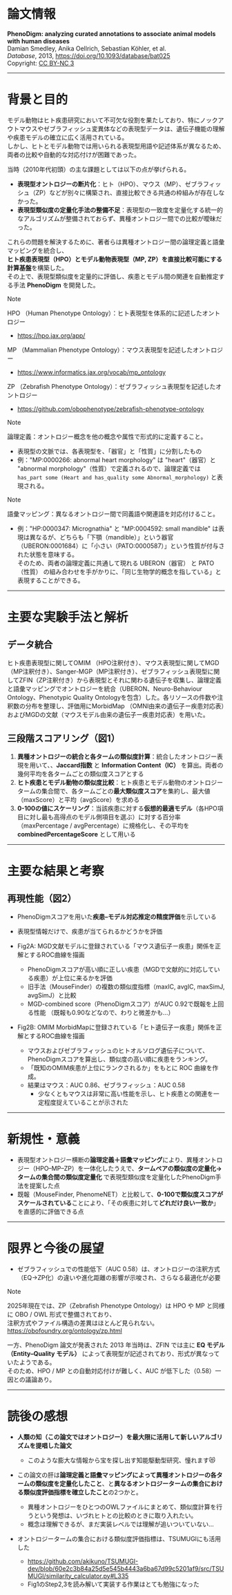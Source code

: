 # 論文情報
**PhenoDigm: analyzing curated annotations to associate animal models with human diseases**  
Damian Smedley, Anika Oellrich, Sebastian Köhler, et al.  
*Database*, 2013, https://doi.org/10.1093/database/bat025  
Copyright: [CC BY-NC 3](https://creativecommons.org/licenses/by-nc/3.0/)

---

# 背景と目的

モデル動物はヒト疾患研究において不可欠な役割を果たしており、特にノックアウトマウスやゼブラフィッシュ変異体などの表現型データは、遺伝子機能の理解や疾患モデルの確立に広く活用されている。  
しかし、ヒトとモデル動物では用いられる表現型用語や記述体系が異なるため、両者の比較や自動的な対応付けが困難であった。  

当時（2010年代初頭）の主な課題としては以下の点が挙げられる。  
- **表現型オントロジーの断片化**：ヒト（HPO）、マウス（MP）、ゼブラフィッシュ（ZP）などが別々に構築され、直接比較できる共通の枠組みが存在しなかった。  
- **表現型類似度の定量化手法の整備不足**：表現型の一致度を定量化する統一的なアルゴリズムが整備されておらず、異種オントロジー間での比較が曖昧だった。  

これらの問題を解決するために、著者らは異種オントロジー間の論理定義と語彙マッピングを統合し、  
**ヒト疾患表現型（HPO）とモデル動物表現型（MP, ZP）を直接比較可能にする計算基盤**を構築した。  
その上で、表現型類似度を定量的に評価し、疾患とモデル間の関連を自動推定する手法 **PhenoDigm** を開発した。  

> [!NOTE]
> HPO （Human Phenotype Ontology）：ヒト表現型を体系的に記述したオントロジー  
> - https://hpo.jax.org/app/  
> 
> MP （Mammalian Phenotype Ontology）：マウス表現型を記述したオントロジー  
> - https://www.informatics.jax.org/vocab/mp_ontology  
> 
> ZP （Zebrafish Phenotype Ontology）：ゼブラフィッシュ表現型を記述したオントロジー  
> - https://github.com/obophenotype/zebrafish-phenotype-ontology


>[!NOTE]
> 論理定義：オントロジー概念を他の概念や属性で形式的に定義すること。  
> - 表現型の文脈では、各表現型を、「器官」と「性質」に分割したもの
> - 例："MP:0000266: abnormal heart morphology" は "heart"（器官）と "abnormal morphology"（性質）で定義されるので、論理定義では`has_part some (Heart and has_quality some Abnormal_morphology)` と表現される。  

>[!NOTE]
> 語彙マッピング：異なるオントロジー間で同義語や関連語を対応付けること。  
> - 例："HP:0000347: Micrognathia" と "MP:0004592: small mandible" は表現は異なるが、どちらも「下顎（mandible）」という器官（UBERON:0001684）に「小さい（PATO:0000587）」という性質が付与された状態を意味する。  
> そのため、両者の論理定義に共通して現れる UBERON（器官） と PATO（性質） の組み合わせを手がかりに、「同じ生物学的概念を指している」と表現することができる。  

---

# 主要な実験手法と解析

## データ統合

ヒト疾患表現型に関してOMIM （HPO注釈付き）、マウス表現型に関してMGD （MP注釈付き）、Sanger-MGP（MP注釈付き）、ゼブラフィッシュ表現型に関してZFIN（ZP注釈付き）から表現型とそれに関わる遺伝子を収集し、論理定義と語彙マッピングでオントロジーを統合（UBERON、Neuro-Behaviour Ontology、Phenotypic Quality Ontologyを包含）した。各リソースの件数や注釈数の分布を整理し、評価用にMorbidMap （OMNI由来の遺伝子ー疾患対応表）およびMGDの文献（マウスモデル由来の遺伝子ー疾患対応表）を用いた。

## 三段階スコアリング（図1）

1. **異種オントロジーの統合と各タームの類似度計算**：統合したオントロジー表現を用いて、、**Jaccard指数** と **Information Content（IC）** を算出。両者の幾何平均を各タームごとの類似度スコアとする  
2. **ヒト疾患とモデル動物の類似度比較**：ヒト疾患とモデル動物のオントロジータームの集合間で、各タームごとの**最大類似度スコア**を集約し、最大値（maxScore）と平均（avgScore）を求める  
3. **0-100の値にスケーリング**：当該疾患に対する**仮想的最適モデル**（各HPO項目に対し最も高得点のモデル側項目を選ぶ）に対する百分率（maxPercentage / avgPercentage）に規格化し、その平均を **combinedPercentageScore** として用いる  

---

# 主要な結果と考察

## 再現性能（図2）

- PhenoDigmスコアを用いた**疾患–モデル対応推定の精度評価**を示している

- 表現型情報だけで、疾患が当てられるかどうかを評価

- Fig2A: MGD文献モデルに登録されている「マウス遺伝子ー疾患」関係を正解とするROC曲線を描画
  - PhenoDigmスコアが高い順に正しい疾患（MGDで文献的に対応している疾患）が上位に来るかを評価
  - 旧手法（MouseFinder）の複数の類似度指標（maxIC, avgIC, maxSimJ, avgSimJ）と比較
  - MGD-combined score（PhenoDigmスコア）がAUC 0.92で既報を上回る性能 （既報も0.90などなので、わりと微差かも…）

- Fig2B: OMIM MorbidMapに登録されている「ヒト遺伝子ー疾患」関係を正解とするROC曲線を描画
  - マウスおよびゼブラフィッシュのヒトオルソログ遺伝子について、PhenoDigmスコアを算出し、類似度の高い順に疾患をランキング。
  - 「既知のOMIM疾患が上位にランクされるか」をもとに ROC 曲線を作成。
  - 結果はマウス：AUC 0.86、ゼブラフィッシュ：AUC 0.58
    - 少なくともマウスは非常に高い性能を示し、ヒト疾患との関連を一定程度捉えていることが示された

---

# 新規性・意義

- 表現型オントロジー横断の**論理定義＋語彙マッピング**により、異種オントロジー（HPO–MP–ZP）を一体化したうえで、**タームペアの類似度の定量化→ タームの集合間の類似度定量化** で表現型類似度を定量化したPhenoDigm手法を提案した点  
- 既報（MouseFinder, PhenomeNET）と比較して、**0-100で類似度スコアがスケールされている**ことにより、「その疾患に対して**どれだけ良い一致か**」を直感的に評価できる点  

---

# 限界と今後の展望

- ゼブラフィッシュでの性能低下（AUC 0.58）は、オントロジーの注釈方式（EQ→ZP化）の違いや進化距離の影響が示唆され、さらなる最適化が必要  

>[!NOTE]
> 2025年現在では、ZP（Zebrafish Phenotype Ontology）は HPO や MP と同様に OBO / OWL 形式で整備されており、  
> 注釈方式やファイル構造の差異はほとんど見られない。  
> https://obofoundry.org/ontology/zp.html  
> 
> 一方、PhenoDigm 論文が発表された 2013 年当時は、ZFIN では主に **EQ モデル（Entity–Quality モデル）** によって表現型が記述されており、形式が異なっていたようである。  
> そのため、HPO / MP との自動対応付けが難しく、AUC が低下した（0.58）一因との議論あり。  

---

# 読後の感想

- **人類の知（この論文ではオントロジー）を最大限に活用して新しいアルゴリズムを提唱した論文**
  - このような膨大な情報から宝を探し出す知能駆動型研究、憧れます😻

- この論文の肝は**論理定義と語彙マッピングによって異種オントロジーの各タームの類似度を定量化したこと**、と**異なるオントロジータームの集合における類似度評価指標を確立したこと**の2つかと。
  - 異種オントロジーをひとつのOWLファイルにまとめて、類似度計算を行うという発想は、いづれヒトとの比較のときに取り入れたい。
  - 概念は理解できるが、まだ実装レベルでは理解が追いついていない…

- オントロジータームの集合における類似度評価指標は、TSUMUGIにも活用した
  - https://github.com/akikuno/TSUMUGI-dev/blob/60e2c3b84a25d5e545b4443a6ba67d99c5201af9/src/TSUMUGI/similarity_calculator.py#L335
  - Fig1のStep2,3を読み解いて実装する作業はとても勉強になった

